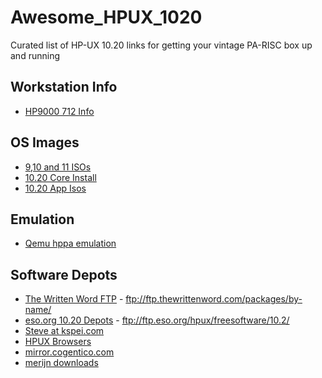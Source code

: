 # Awesome_HPUX_1020
Curated list of HP-UX 10.20 links for getting your vintage PA-RISC box up and running

## Workstation Info
- [HP9000 712 Info](https://www.openpa.net/systems/hp-9000_712.html)

## OS Images
- [9,10 and 11 ISOs](https://gopherproxy.meulie.net/xepb.org/1/unix/hpux/)
- [10.20 Core Install](https://archive.org/details/HPUX10.20InstallCoreOSForHP9000Series700December1999B378210456)
- [10.20 App Isos](https://archive.org/details/HPUX10.20ApplicationSoftwareForHP9000Series700December2001Disc3B378210521)

## Emulation
- [Qemu hppa emulation](https://astr0baby.wordpress.com/2019/04/28/running-hp-ux-11-11-on-qemu-system-hppa/)

## Software Depots
- [The Written Word FTP](ftp://ftp.thewrittenword.com/packages/by-name/) - ftp://ftp.thewrittenword.com/packages/by-name/
- [eso.org 10.20 Depots](ftp://ftp.eso.org/hpux/freesoftware/10.2/) - ftp://ftp.eso.org/hpux/freesoftware/10.2/
- [Steve at kspei.com](http://ftp.kspei.com/pub/steve/hp/10.20/)
- [HPUX Browsers](https://browsers.evolt.org/?ie/hpux)
- [mirror.cogentico.com](http://mirror.cogentco.com/pub/hpux/)
- [merijn downloads](https://www.hpux.ws/merijn/downloads.html)


